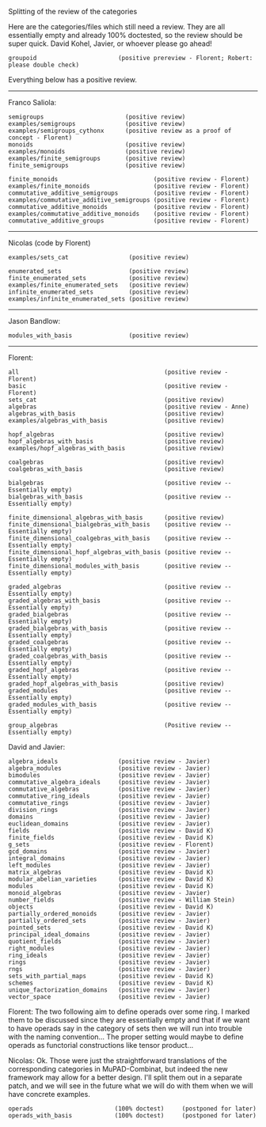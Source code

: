 Splitting of the review of the categories

Here are the categories/files which still need a review. They are all
essentially empty and already 100% doctested, so the review should be
super quick. David Kohel, Javier, or whoever please go ahead!

```
groupoid                       (positive prereview - Florent; Robert: please double check)
```

Everything below has a positive review.

------------------------------------------------------------------------------
Franco Saliola:

```
semigroups                       (positive review)
examples/semigroups              (positive review)
examples/semigroups_cythonx      (positive review as a proof of concept - Florent)
monoids                          (positive review)
examples/monoids                 (positive review)
examples/finite_semigroups       (positive review)
finite_semigroups                (positive review)
```

```
finite_monoids                           (positive review - Florent)
examples/finite_monoids                  (positive review - Florent)
commutative_additive_semigroups          (positive review - Florent)
examples/commutative_additive_semigroups (positive review - Florent)
commutative_additive_monoids             (positive review - Florent)
examples/commutative_additive_monoids    (positive review - Florent)
commutative_additive_groups              (positive review - Florent)
```

------------------------------------------------------------------------------
Nicolas (code by Florent)

```
examples/sets_cat                 (positive review)

enumerated_sets                   (positive review)
finite_enumerated_sets            (positive review)
examples/finite_enumerated_sets   (positive review)
infinite_enumerated_sets          (positive review)
examples/infinite_enumerated_sets (positive review)
```

------------------------------------------------------------------------------
Jason Bandlow:
```
modules_with_basis                (positive review)
```

------------------------------------------------------------------------------
Florent:

```
all                                         (positive review - Florent)
basic                                       (positive review - Florent)
sets_cat                                    (positive review)
algebras                                    (positive review - Anne)
algebras_with_basis                         (positive review)
examples/algebras_with_basis                (positive review)

hopf_algebras                               (positive review)
hopf_algebras_with_basis                    (positive review)
examples/hopf_algebras_with_basis           (positive review)

coalgebras                                  (positive review)
coalgebras_with_basis                       (positive review)

bialgebras                                  (positive review -- Essentially empty)
bialgebras_with_basis                       (positive review -- Essentially empty)

finite_dimensional_algebras_with_basis      (positive review)
finite_dimensional_bialgebras_with_basis    (positive review -- Essentially empty)
finite_dimensional_coalgebras_with_basis    (positive review -- Essentially empty)
finite_dimensional_hopf_algebras_with_basis (positive review -- Essentially empty)
finite_dimensional_modules_with_basis       (positive review -- Essentially empty)

graded_algebras                             (positive review -- Essentially empty)
graded_algebras_with_basis                  (positive review -- Essentially empty)
graded_bialgebras                           (positive review -- Essentially empty)
graded_bialgebras_with_basis                (positive review -- Essentially empty)
graded_coalgebras                           (positive review -- Essentially empty)
graded_coalgebras_with_basis                (positive review -- Essentially empty)
graded_hopf_algebras                        (positive review -- Essentially empty)
graded_hopf_algebras_with_basis             (positive review)
graded_modules                              (positive review -- Essentially empty)
graded_modules_with_basis                   (positive review -- Essentially empty)

group_algebras                              (Positive review -- Essentially empty)
```

David and Javier:

```
algebra_ideals                 (positive review - Javier)
algebra_modules                (positive review - Javier)
bimodules                      (positive review - Javier)
commutative_algebra_ideals     (positive review - Javier)
commutative_algebras           (positive review - Javier)
commutative_ring_ideals        (positive review - Javier)
commutative_rings              (positive review - Javier)
division_rings                 (positive review - Javier)
domains                        (positive review - Javier)
euclidean_domains              (positive review - Javier)
fields                         (positive review - David K)
finite_fields                  (positive review - David K)
g_sets                         (positive review - Florent)
gcd_domains                    (positive review - Javier)
integral_domains               (positive review - Javier)
left_modules                   (positive review - Javier)
matrix_algebras                (positive review - David K)
modular_abelian_varieties      (positive review - David K)
modules                        (positive review - David K)
monoid_algebras                (positive review - Javier)
number_fields                  (positive review - William Stein)
objects                        (positive review - David K)
partially_ordered_monoids      (positive review - Javier)
partially_ordered_sets         (positive review - Javier)
pointed_sets                   (positive review - David K)
principal_ideal_domains        (positive review - Javier)
quotient_fields                (positive review - Javier)
right_modules                  (positive review - Javier)
ring_ideals                    (positive review - Javier)
rings                          (positive review - Javier)
rngs                           (positive review - Javier)
sets_with_partial_maps         (positive review - David K)
schemes                        (positive review - David K)
unique_factorization_domains   (positive review - Javier)
vector_space                   (positive review - Javier)
```

Florent: The two following aim to define operads over some ring. I
marked them to be discussed since they are essentially empty and that
if we want to have operads say in the category of sets then we will
run into trouble with the naming convention... The proper setting
would maybe to define operads as functorial constructions like tensor
product...

Nicolas: Ok. Those were just the straightforward translations of the
corresponding categories in MuPAD-Combinat, but indeed the new
framework may allow for a better design. I'll split them out in a
separate patch, and we will see in the future what we will do with
them when we will have concrete examples.

```
operads                       (100% doctest)     (postponed for later)
operads_with_basis            (100% doctest)     (postponed for later)
```
